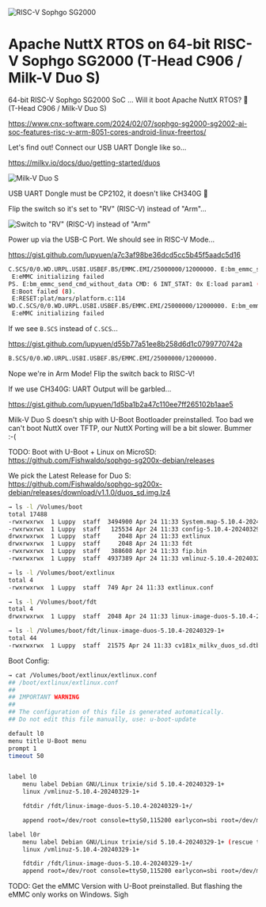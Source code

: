 ![RISC-V Sophgo SG2000](https://lupyuen.github.io/images/sg2000-soc.jpg)

# Apache NuttX RTOS on 64-bit RISC-V Sophgo SG2000 (T-Head C906 / Milk-V Duo S)

64-bit RISC-V Sophgo SG2000 SoC ... Will it boot Apache NuttX RTOS? 🤔 (T-Head C906 / Milk-V Duo S)

https://www.cnx-software.com/2024/02/07/sophgo-sg2000-sg2002-ai-soc-features-risc-v-arm-8051-cores-android-linux-freertos/

Let's find out! Connect our USB UART Dongle like so...

https://milkv.io/docs/duo/getting-started/duos

![Milk-V Duo S](https://lupyuen.github.io/images/sg2000-board.jpg)

USB UART Dongle must be CP2102, it doesn't like CH340G 😬

Flip the switch so it's set to "RV" (RISC-V) instead of "Arm"...

![Switch to "RV" (RISC-V) instead of "Arm"](https://lupyuen.github.io/images/sg2000-switch.jpg)

Power up via the USB-C Port. We should see in RISC-V Mode...

https://gist.github.com/lupyuen/a7c3af98be36dcd5cc5b45f5aadc5d16

```bash
C.SCS/0/0.WD.URPL.USBI.USBEF.BS/EMMC.EMI/25000000/12000000. E:bm_emmc_send_cmd_without_data CMD: 1 INT_STAT: 0x E:bm_emmc_send_cmd_without_data CMD: 0 INT_STAT: 0x E:eMMC init failed, 3
 E:eMMC initializing failed
PS. E:bm_emmc_send_cmd_without_data CMD: 6 INT_STAT: 0x E:load param1 (-5)
 E:Boot failed (8).
 E:RESET:plat/mars/platform.c:114
WD.C.SCS/0/0.WD.URPL.USBI.USBEF.BS/EMMC.EMI/25000000/12000000. E:bm_emmc_send_cmd_without_data CMD: 1 INT_STAT: 0x E:bm_emmc_send_cmd_without_data CMD: 0 INT_STAT: 0x E:eMMC init failed, 3
 E:eMMC initializing failed
```

If we see `B.SCS` instead of `C.SCS`...

https://gist.github.com/lupyuen/d55b77a51ee8b258d6d1c0799770742a

```bash
B.SCS/0/0.WD.URPL.USBI.USBEF.BS/EMMC.EMI/25000000/12000000.
```

Nope we're in Arm Mode! Flip the switch back to RISC-V!

If we use CH340G: UART Output will be garbled...

https://gist.github.com/lupyuen/1d5ba1b2a47c110ee7ff265102b1aae5

Milk-V Duo S doesn't ship with U-Boot Bootloader preinstalled. Too bad we can't boot NuttX over TFTP, our NuttX Porting will be a bit slower. Bummer :-(

TODO: Boot with U-Boot + Linux on MicroSD: https://github.com/Fishwaldo/sophgo-sg200x-debian/releases

We pick the Latest Release for Duo S: https://github.com/Fishwaldo/sophgo-sg200x-debian/releases/download/v1.1.0/duos_sd.img.lz4

```bash
→ ls -l /Volumes/boot
total 17488
-rwxrwxrwx  1 Luppy  staff  3494900 Apr 24 11:33 System.map-5.10.4-20240329-1+
-rwxrwxrwx  1 Luppy  staff   125534 Apr 24 11:33 config-5.10.4-20240329-1+
drwxrwxrwx  1 Luppy  staff     2048 Apr 24 11:33 extlinux
drwxrwxrwx  1 Luppy  staff     2048 Apr 24 11:33 fdt
-rwxrwxrwx  1 Luppy  staff   388608 Apr 24 11:33 fip.bin
-rwxrwxrwx  1 Luppy  staff  4937389 Apr 24 11:33 vmlinuz-5.10.4-20240329-1+

→ ls -l /Volumes/boot/extlinux
total 4
-rwxrwxrwx  1 Luppy  staff  749 Apr 24 11:33 extlinux.conf

→ ls -l /Volumes/boot/fdt
total 4
drwxrwxrwx  1 Luppy  staff  2048 Apr 24 11:33 linux-image-duos-5.10.4-20240329-1+

→ ls -l /Volumes/boot/fdt/linux-image-duos-5.10.4-20240329-1+
total 44
-rwxrwxrwx  1 Luppy  staff  21575 Apr 24 11:33 cv181x_milkv_duos_sd.dtb
```

Boot Config:

```bash
→ cat /Volumes/boot/extlinux/extlinux.conf
## /boot/extlinux/extlinux.conf
##
## IMPORTANT WARNING
##
## The configuration of this file is generated automatically.
## Do not edit this file manually, use: u-boot-update

default l0
menu title U-Boot menu
prompt 1
timeout 50


label l0
	menu label Debian GNU/Linux trixie/sid 5.10.4-20240329-1+
	linux /vmlinuz-5.10.4-20240329-1+

	fdtdir /fdt/linux-image-duos-5.10.4-20240329-1+/

	append root=/dev/root console=ttyS0,115200 earlycon=sbi root=/dev/mmcblk0p2 rootwait rw

label l0r
	menu label Debian GNU/Linux trixie/sid 5.10.4-20240329-1+ (rescue target)
	linux /vmlinuz-5.10.4-20240329-1+

	fdtdir /fdt/linux-image-duos-5.10.4-20240329-1+/
	append root=/dev/root console=ttyS0,115200 earlycon=sbi root=/dev/mmcblk0p2 rootwait rw single
```

TODO: Get the eMMC Version with U-Boot preinstalled. But flashing the eMMC only works on Windows. Sigh
